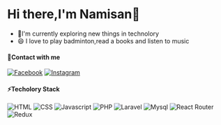 # Hi there,I'm Namisan👋

- 🌱I'm currently exploring new things in technolory
- 😄 I love to play badminton,read a books and listen to music

#### 📱Contact with me
[![Facebook](https://img.shields.io/badge/facebook-%231877F2.svg?&style=for-the-badge&logo=facebook&logoColor=white)](https://facebook.com/namisan2304)
[![Instagram](https://img.shields.io/badge/instagram-%23E4405F.svg?&style=for-the-badge&logo=instagram&logoColor=white)](https://instagram.com/namisan2304)

#### ⚡Techolory Stack
![HTML](https://img.shields.io/badge/html5%20-%23E34F26.svg?&style=for-the-badge&logo=html5&logoColor=white "HTML")
![CSS](https://img.shields.io/badge/css3%20-%231572B6.svg?&style=for-the-badge&logo=css3&logoColor=white "CSS")
![Javascript](https://img.shields.io/badge/javascript-%23F7DF1E.svg?&style=for-the-badge&logo=javascript&logoColor=black "Javascript")
![PHP](https://img.shields.io/badge/php-%23777BB4.svg?&style=for-the-badge&logo=php&logoColor=white "PHP")
![Laravel](https://img.shields.io/badge/laravel%20-%23FF2D20.svg?&style=for-the-badge&logo=laravel&logoColor=white "Laravel")
![Mysql](https://img.shields.io/badge/mysql-%2300f.svg?&style=for-the-badge&logo=mysql&logoColor=white "Mysql")
![React Router](https://img.shields.io/badge/react%20-%2320232a.svg?&style=for-the-badge&logo=react&logoColor=%2361DAFB "React Router")
![Redux](https://img.shields.io/badge/redux%20-%23593d88.svg?&style=for-the-badge&logo=redux&logoColor=white "Redux")
